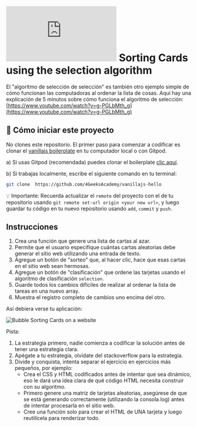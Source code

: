 # ![alt text](https://assets.breatheco.de/apis/img/images.php?blob&random&cat=icon&tags=breathecode,32) Sorting Cards using the selection algorithm

El "algoritmo de selección de selección" es también otro ejemplo simple de cómo funcionan las computadoras al ordenar la lista de cosas. Aquí hay una explicación de 5 minutos sobre cómo funciona el algoritmo de selección:
[https://www.youtube.com/watch?v=g-PGLbMth_g](https://www.youtube.com/watch?v=g-PGLbMth_g)

## 🌱  Cómo iniciar este proyecto

 No clones este repositorio. El primer paso para comenzar a codificar es clonar el [vanillajs boilerplate](https://github.com/4GeeksAcademy/vanillajs-hello) en tu computador local o con Gitpod.

a) Si usas Gitpod (recomendada) puedes clonar el boilerplate [clic aquí](https://github.com/4GeeksAcademy/vanillajs-hello).

b) Si trabajas localmente, escribe el siguiente comando en tu terminal: 
```sh
git clone  https://github.com/4GeeksAcademy/vanillajs-hello
```
💡 Importante: Recuerda actualizar el `remote` del proyecto con el de tu repositorio usando `git remote set-url origin <your new url>`, y luego guardar tu código en tu nuevo repositorio usando `add`, `commit` y `push`.


## Instrucciones

1. Crea una función que genere una lista de cartas al azar.
1. Permite que el usuario especifique cuántas cartas aleatorias debe generar el sitio web utilizando una entrada de texto.
2. Agregue un botón de "sorteo" que, al hacer clic, hace que esas cartas en el sitio web sean hermosas.
3. Agregue un botón de "clasificación" que ordene las tarjetas usando el algoritmo de clasificación `selection`.
4. Guarde todos los cambios difíciles de realizar al ordenar la lista de tareas en una nuevo array.
5. Muestra el registro completo de cambios uno encima del otro.

Así debiera verse tu aplicación:

![Bubble Sorting Cards on a website](https://raw.githubusercontent.com/breatheco-de/exercise-sorting-cards-with-select/master/preview.gif)

Pista:

1. La estrategia primero, nadie comienza a codificar la solución antes de tener una estrategia clara.
2. Apégate a tu estrategia, olvídate del stackoverflow para la estrategia.
3. Divide y conquista, intenta separar el ejercicio en ejercicios más pequeños, por ejemplo:
    - Crea el CSS y HTML codificados antes de intentar que sea dinámico, eso le dará una idea clara de qué código HTML necesita construir con su algoritmo.
    - Primero genere una matriz de tarjetas aleatorias, asegúrese de que se está generando correctamente (utilizando la consola.log) antes de intentar procesarla en el sitio web.
    - Cree una función solo para crear el HTML de UNA tarjeta y luego reutilícela para renderizar todo.
